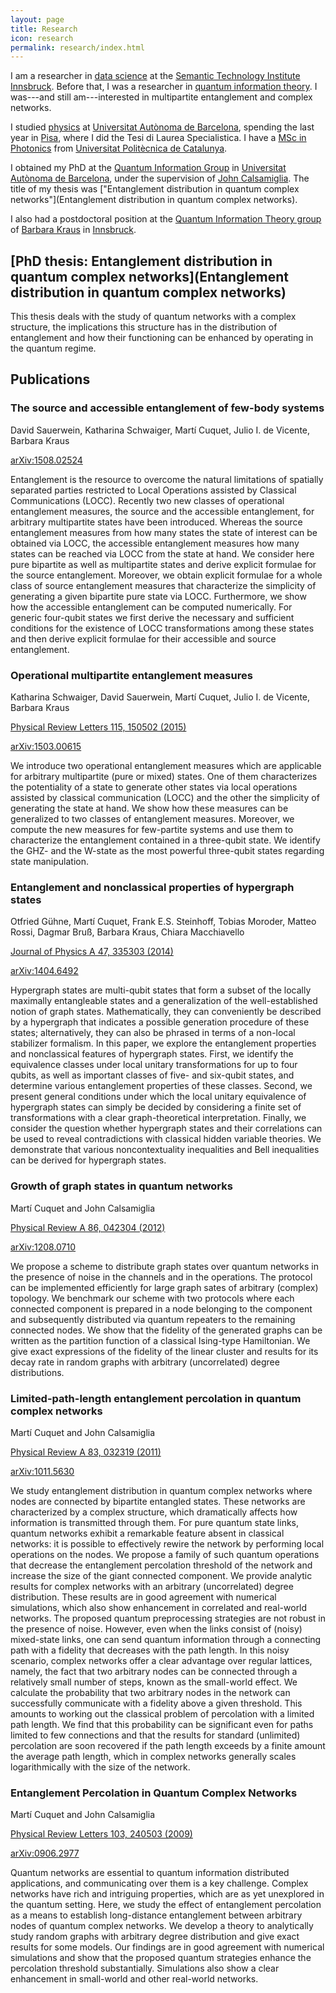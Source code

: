 ```yaml
---
layout: page
title: Research
icon: research
permalink: research/index.html
---
```


I am a researcher in [data
science](https://en.wikipedia.org/wiki/Data_science) at the [Semantic
Technology Institute Innsbruck](http://sti-innsbruck.at/).
Before that, I was a researcher in [quantum information
theory](http://en.wikipedia.org/wiki/Quantum_information_theory). I was---and
still am---interested in multipartite entanglement and complex networks.

I studied [physics](http://www.uab.es/departament/fisica/) at [Universitat
Autònoma de Barcelona](http://www.uab.cat/), spending the last year in
[Pisa](http://www.unipi.it/), where I did the Tesi di Laurea Specialistica. I
have a [MSc in Photonics](http://www.photonicsbcn.eu/) from [Universitat
Politècnica de Catalunya](http://www.upc.edu/).

I obtained my PhD at the [Quantum Information
Group](http://grupsderecerca.uab.cat/giq/) in [Universitat Autònoma de
Barcelona](http://www.uab.cat/), under the supervision of [John
Calsamiglia](http://grupsderecerca.uab.cat/giq/people/john-calsamiglia). The
title of my thesis was ["Entanglement distribution in quantum complex
networks"](Entanglement distribution in quantum complex networks).

I also had a postdoctoral position at the [Quantum Information Theory
group](http://www.uibk.ac.at/th-physik/qig_bk/) of [Barbara
Kraus](http://www.uibk.ac.at/th-physik/people/staffdb/354400.xml) in
[Innsbruck](http://uibk.ac.at/).

## [PhD thesis: Entanglement distribution in quantum complex networks](Entanglement distribution in quantum complex networks)

This thesis deals with the study of quantum networks with a complex structure,
the implications this structure has in the distribution of entanglement and
how their functioning can be enhanced by operating in the quantum regime.

## Publications

### The source and accessible entanglement of few-body systems

David Sauerwein, Katharina Schwaiger, Martí Cuquet, Julio I. de Vicente,
Barbara Kraus

[arXiv:1508.02524](http://arxiv.org/abs/1508.02524)

Entanglement is the resource to overcome the natural limitations of spatially
separated parties restricted to Local Operations assisted by Classical
Communications (LOCC). Recently two new classes of operational entanglement
measures, the source and the accessible entanglement, for arbitrary
multipartite states have been introduced. Whereas the source entanglement
measures from how many states the state of interest can be obtained via LOCC,
the accessible entanglement measures how many states can be reached via LOCC
from the state at hand. We consider here pure bipartite as well as
multipartite states and derive explicit formulae for the source entanglement.
Moreover, we obtain explicit formulae for a whole class of source entanglement
measures that characterize the simplicity of generating a given bipartite pure
state via LOCC. Furthermore, we show how the accessible entanglement can be
computed numerically. For generic four-qubit states we first derive the
necessary and sufficient conditions for the existence of LOCC transformations
among these states and then derive explicit formulae for their accessible and
source entanglement.

### Operational multipartite entanglement measures

Katharina Schwaiger, David Sauerwein, Martí Cuquet, Julio I. de Vicente,
Barbara Kraus

[Physical Review Letters 115, 150502 (2015)](http://dx.doi.org/10.1103/PhysRevLett.115.150502)

[arXiv:1503.00615](http://arxiv.org/abs/1503.00615)

We introduce two operational entanglement measures which are applicable for
arbitrary multipartite (pure or mixed) states. One of them characterizes the
potentiality of a state to generate other states via local operations assisted
by classical communication (LOCC) and the other the simplicity of generating
the state at hand. We show how these measures can be generalized to two
classes of entanglement measures. Moreover, we compute the new measures for
few-partite systems and use them to characterize the entanglement contained in
a three-qubit state. We identify the GHZ- and the W-state as the most powerful
three-qubit states regarding state manipulation. 

### Entanglement and nonclassical properties of hypergraph states

Otfried Gühne, Martí Cuquet, Frank E.S. Steinhoff, Tobias Moroder, Matteo
Rossi, Dagmar Bruß, Barbara Kraus, Chiara Macchiavello

[Journal of Physics A 47, 335303 (2014)](http://dx.doi.org/10.1088/1751-8113/47/33/335303)

[arXiv:1404.6492](http://arxiv.org/abs/1404.6492)

Hypergraph states are multi-qubit states that form a subset of the locally
maximally entangleable states and a generalization of the well-established
notion of graph states. Mathematically, they can conveniently be described by
a hypergraph that indicates a possible generation procedure of these states;
alternatively, they can also be phrased in terms of a non-local stabilizer
formalism. In this paper, we explore the entanglement properties and
nonclassical features of hypergraph states. First, we identify the equivalence
classes under local unitary transformations for up to four qubits, as well as
important classes of five- and six-qubit states, and determine various
entanglement properties of these classes. Second, we present general
conditions under which the local unitary equivalence of hypergraph states can
simply be decided by considering a finite set of transformations with a clear
graph-theoretical interpretation. Finally, we consider the question whether
hypergraph states and their correlations can be used to reveal contradictions
with classical hidden variable theories. We demonstrate that various
noncontextuality inequalities and Bell inequalities can be derived for
hypergraph states.

### Growth of graph states in quantum networks

Martí Cuquet and John Calsamiglia

[Physical Review A 86, 042304 (2012)](http://dx.doi.org/10.1103/PhysRevA.86.042304)

[arXiv:1208.0710](http://arxiv.org/abs/1208.0710)

We propose a scheme to distribute graph states over quantum networks in the
presence of noise in the channels and in the operations. The protocol can be
implemented efficiently for large graph sates of arbitrary (complex) topology.
We benchmark our scheme with two protocols where each connected component is
prepared in a node belonging to the component and subsequently distributed via
quantum repeaters to the remaining connected nodes. We show that the fidelity
of the generated graphs can be written as the partition function of a
classical Ising-type Hamiltonian. We give exact expressions of the fidelity of
the linear cluster and results for its decay rate in random graphs with
arbitrary (uncorrelated) degree distributions.

### Limited-path-length entanglement percolation in quantum complex networks

Martí Cuquet and John Calsamiglia

[Physical Review A 83, 032319 (2011)](http://dx.doi.org/10.1103/PhysRevA.83.032319)

[arXiv:1011.5630](http://arxiv.org/abs/1011.5630)

We study entanglement distribution in quantum complex networks where nodes are
connected by bipartite entangled states. These networks are characterized by a
complex structure, which dramatically affects how information is transmitted
through them. For pure quantum state links, quantum networks exhibit a
remarkable feature absent in classical networks: it is possible to effectively
rewire the network by performing local operations on the nodes. We propose a
family of such quantum operations that decrease the entanglement percolation
threshold of the network and increase the size of the giant connected
component. We provide analytic results for complex networks with an arbitrary
(uncorrelated) degree distribution. These results are in good agreement with
numerical simulations, which also show enhancement in correlated and
real-world networks. The proposed quantum preprocessing strategies are not
robust in the presence of noise. However, even when the links consist of
(noisy) mixed-state links, one can send quantum information through a
connecting path with a fidelity that decreases with the path length. In this
noisy scenario, complex networks offer a clear advantage over regular
lattices, namely, the fact that two arbitrary nodes can be connected through a
relatively small number of steps, known as the small-world effect. We
calculate the probability that two arbitrary nodes in the network can
successfully communicate with a fidelity above a given threshold. This amounts
to working out the classical problem of percolation with a limited path
length. We find that this probability can be significant even for paths
limited to few connections and that the results for standard (unlimited)
percolation are soon recovered if the path length exceeds by a finite amount
the average path length, which in complex networks generally scales
logarithmically with the size of the network.

### Entanglement Percolation in Quantum Complex Networks

Martí Cuquet and John Calsamiglia

[Physical Review Letters 103, 240503 (2009)](http://dx.doi.org/10.1103/PhysRevLett.103.240503)

[arXiv:0906.2977](http://arxiv.org/abs/0906.2977)

Quantum networks are essential to quantum information distributed
applications, and communicating over them is a key challenge. Complex networks
have rich and intriguing properties, which are as yet unexplored in the
quantum setting. Here, we study the effect of entanglement percolation as a
means to establish long-distance entanglement between arbitrary nodes of
quantum complex networks. We develop a theory to analytically study random
graphs with arbitrary degree distribution and give exact results for some
models. Our findings are in good agreement with numerical simulations and show
that the proposed quantum strategies enhance the percolation threshold
substantially. Simulations also show a clear enhancement in small-world and
other real-world networks.

